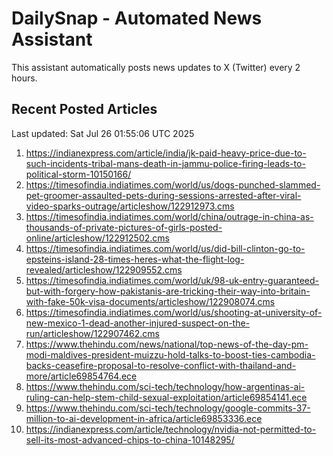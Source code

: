 # DailySnap - Automated News Assistant

This assistant automatically posts news updates to X (Twitter) every 2 hours.

## Recent Posted Articles

Last updated: Sat Jul 26 01:55:06 UTC 2025

1. https://indianexpress.com/article/india/jk-paid-heavy-price-due-to-such-incidents-tribal-mans-death-in-jammu-police-firing-leads-to-political-storm-10150166/
2. https://timesofindia.indiatimes.com/world/us/dogs-punched-slammed-pet-groomer-assaulted-pets-during-sessions-arrested-after-viral-video-sparks-outrage/articleshow/122912973.cms
3. https://timesofindia.indiatimes.com/world/china/outrage-in-china-as-thousands-of-private-pictures-of-girls-posted-online/articleshow/122912502.cms
4. https://timesofindia.indiatimes.com/world/us/did-bill-clinton-go-to-epsteins-island-28-times-heres-what-the-flight-log-revealed/articleshow/122909552.cms
5. https://timesofindia.indiatimes.com/world/uk/98-uk-entry-guaranteed-but-with-forgery-how-pakistanis-are-tricking-their-way-into-britain-with-fake-50k-visa-documents/articleshow/122908074.cms
6. https://timesofindia.indiatimes.com/world/us/shooting-at-university-of-new-mexico-1-dead-another-injured-suspect-on-the-run/articleshow/122907462.cms
7. https://www.thehindu.com/news/national/top-news-of-the-day-pm-modi-maldives-president-muizzu-hold-talks-to-boost-ties-cambodia-backs-ceasefire-proposal-to-resolve-conflict-with-thailand-and-more/article69854764.ece
8. https://www.thehindu.com/sci-tech/technology/how-argentinas-ai-ruling-can-help-stem-child-sexual-exploitation/article69854141.ece
9. https://www.thehindu.com/sci-tech/technology/google-commits-37-million-to-ai-development-in-africa/article69853336.ece
10. https://indianexpress.com/article/technology/nvidia-not-permitted-to-sell-its-most-advanced-chips-to-china-10148295/
